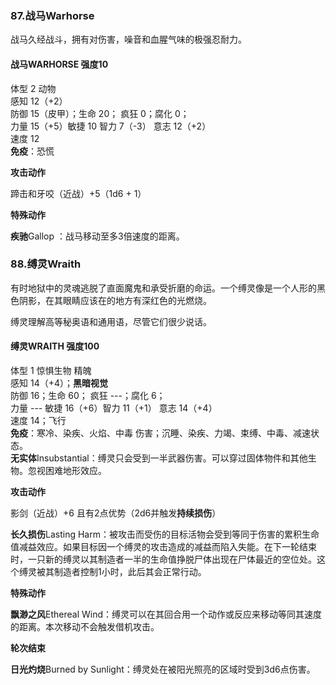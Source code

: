 ### 87.战马Warhorse

战马久经战斗，拥有对伤害，噪音和血腥气味的极强忍耐力。

#### 战马WARHORSE 强度10

体型 2 动物\
感知 12（+2）\
防御 15（皮甲）；生命 20； 疯狂 0；腐化 0；\
力量 15（+5）敏捷 10 智力 7（-3） 意志 12（+2）\
速度 12\
**免疫**：恐慌

**攻击动作**

蹄击和牙咬（近战）+5（1d6 + 1）

**特殊动作**

**疾驰**Gallop ：战马移动至多3倍速度的距离。

### 88.缚灵Wraith

有时地狱中的灵魂逃脱了直面魔鬼和承受折磨的命运。一个缚灵像是一个人形的黑色阴影，在其眼睛应该在的地方有深红色的光燃烧。

缚灵理解高等秘奥语和通用语，尽管它们很少说话。

#### 缚灵WRAITH 强度100

体型 1 惊惧生物 精魄\
感知 14（+4）；**黑暗视觉**\
防御 16；生命 60； 疯狂 ---；腐化 6；\
力量 --- 敏捷 16（+6）智力 11（+1） 意志 14（+4）\
速度 14；飞行\
**免疫**：寒冷、染疾、火焰、中毒
伤害；沉睡、染疾、力竭、束缚、中毒、减速状态。\
**无实体**Insubstantial：缚灵只会受到一半武器伤害。可以穿过固体物件和其他生物。忽视困难地形效应。

**攻击动作**

影剑（近战）+6 且有2点优势（2d6并触发**持续损伤**）

**长久损伤**Lasting
Harm：被攻击而受伤的目标活物会受到等同于伤害的累积生命值减益效应。如果目标因一个缚灵的攻击造成的减益而陷入失能。在下一轮结束时，一只新的缚灵以其制造者一半的生命值挣脱尸体出现在尸体最近的空位处。这个缚灵被其制造者控制1小时，此后其会正常行动。

**特殊动作**

**飘渺之风**Ethereal
Wind：缚灵可以在其回合用一个动作或反应来移动等同其速度的距离。本次移动不会触发借机攻击。

**轮次结束**

**日光灼烧**Burned by
Sunlight：缚灵处在被阳光照亮的区域时受到3d6点伤害。
